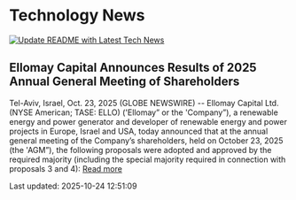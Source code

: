 # Technology News

[![Update README with Latest Tech News](https://github.com/tcdtist/daily-tech-digest/actions/workflows/main.yml/badge.svg)](https://github.com/tcdtist/daily-tech-digest/actions/workflows/main.yml)

## Ellomay Capital Announces Results of 2025 Annual General Meeting of Shareholders
Tel-Aviv, Israel, Oct. 23, 2025 (GLOBE NEWSWIRE) -- Ellomay Capital Ltd. (NYSE American; TASE: ELLO) ('Ellomay” or the 'Company”), a renewable energy and power generator and developer of renewable energy and power projects in Europe, Israel and USA, today announced that at the annual general meeting of the Company’s shareholders, held on October 23, 2025 (the 'AGM”), the following proposals were adopted and approved by the required majority (including the special majority required in connection with proposals 3 and 4):
[Read more](https://www.manilatimes.net/2025/10/24/tmt-newswire/globenewswire/ellomay-capital-announces-results-of-2025-annual-general-meeting-of-shareholders/2207522)



Last updated: 2025-10-24 12:51:09